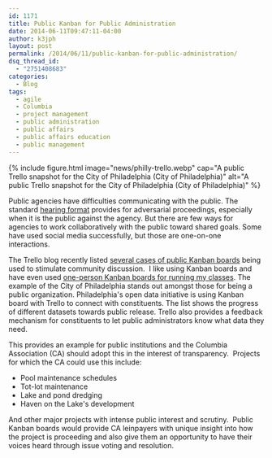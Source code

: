 ```yaml
---
id: 1171
title: Public Kanban for Public Administration
date: 2014-06-11T09:47:11-04:00
author: k3jph
layout: post
permalink: /2014/06/11/public-kanban-for-public-administration/
dsq_thread_id:
  - "2751408683"
categories:
  - Blog
tags:
  - agile
  - Columbia
  - project management
  - public administration
  - public affairs
  - public affairs education
  - public management
---
```

{% include figure.html image="news/philly-trello.webp"
   cap="A public Trello snapshot for the City of Philadelphia (City of Philadelphia)"
   alt="A public Trello snapshot for the City of Philadelphia (City of Philadelphia)" %}

Public agencies have difficulties communicating with the public. The standard [hearing format](http://en.wikipedia.org/wiki/Hearing_(law) "Wikipedia article on legal hearings") provides for adversarial proceedings, especially when it is the public against the agency. But there are few ways for agencies to work collaboratively with the public toward shared goals. Some have used social media successfully, but those are one-on-one interactions.

The Trello blog recently listed [several cases of public Kanban boards](http://blog.trello.com/going-public-roadmapping-with-a-public-trello-board/ "Going Public! Roadmapping With A Public Trello Board.") being used to stimulate community discussion.  I like using Kanban boards and have even used [one-person Kanban boards for running my classes](http://www.jameshoward.us/2014/06/09/using-agile-methods-for-course-management-and-delivery/ "Using Agile Methods for Course Management and Delivery"). The example of the City of Philadelphia stands out amongst those for being a public organization. Philadelphia's open data initiative is using Kanban board with Trello to connect with constituents. The list shows the progress of different datasets towards public release. Trello also provides a feedback mechanism for constituents to let public administrators know what data they need.

This provides an example for public institutions and the Columbia Association (CA) should adopt this in the interest of transparency.  Projects for which the CA could use this include:

*   Pool maintenance schedules
*   Tot-lot maintenance
*   Lake and pond dredging
*   Haven on the Lake's development

And other major projects with intense public interest and scrutiny.  Public Kanban boards would provide CA leinpayers with unique insight into how the project is proceeding and also give them an opportunity to have their voices heard through issue voting and resolution.
